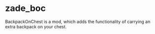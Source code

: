 # zade_boc
BackpackOnChest is a mod, which adds the functionality of carrying an extra backpack on your chest.
